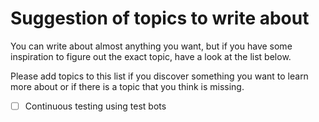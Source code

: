 # Suggestion of topics to write about

You can write about almost anything you want, but if you have some inspiration to figure out the exact topic, have a look at the list below.

Please add topics to this list if you discover something you want to learn more about or if there is a topic that you think is missing.

- [ ] Continuous testing using test bots